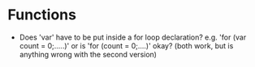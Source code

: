 # Functions
 - Does 'var' have to be put inside a for loop declaration? e.g. 'for (var count = 0;.....)' or is 'for (count = 0;....)' okay? (both work, but is anything wrong with the second version)
